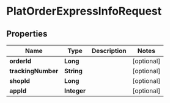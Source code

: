 

# PlatOrderExpressInfoRequest


## Properties

Name | Type | Description | Notes
------------ | ------------- | ------------- | -------------
**orderId** | **Long** |  |  [optional]
**trackingNumber** | **String** |  |  [optional]
**shopId** | **Long** |  |  [optional]
**appId** | **Integer** |  |  [optional]



